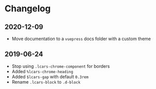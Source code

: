 # Changelog

## 2020-12-09

- Move documentation to a `vuepress` docs folder with a custom theme

## 2019-06-24

- Stop using `.lcars-chrome-component` for borders
- Added `%lcars-chrome-heading`
- Added `$lcars-gap` with default `0.3rem`
- Rename `.lcars-block` to `.d-block`

